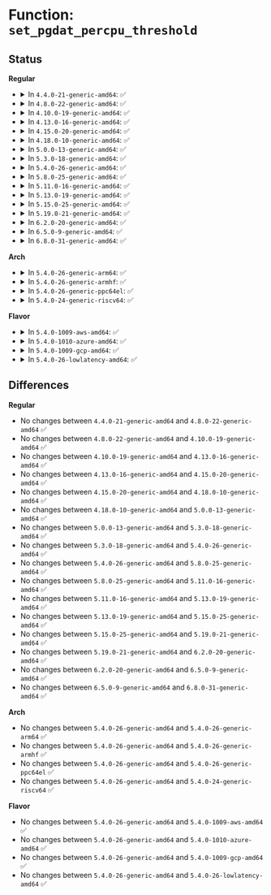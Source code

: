 # Function: <code>set_pgdat_percpu_threshold</code>

## Status
<b>Regular</b>
<ul>
<li>
<details>
<summary>In <code>4.4.0-21-generic-amd64</code>: ✅</summary>

```c
void set_pgdat_percpu_threshold(pg_data_t * pgdat, int (*)(struct zone *) calculate_pressure)
```

```json
{
  "name": "set_pgdat_percpu_threshold",
  "collision_type": "Unique Global",
  "inline_type": "No",
  "funcs": [
    {
      "addr": 18446744071580604720,
      "name": "set_pgdat_percpu_threshold",
      "external": true,
      "loc": "mm/vmstat.c:196",
      "file": "mm/vmstat.c",
      "inline": "seen, unknown",
      "caller_inline": [],
      "caller_func": [
        "mm/vmscan.c:kswapd",
        "mm/vmscan.c:kswapd"
      ]
    }
  ],
  "symbols": [
    {
      "addr": 18446744071580604720,
      "name": "set_pgdat_percpu_threshold",
      "section": ".text",
      "bind": "STB_GLOBAL",
      "size": 168
    }
  ]
}
```
</details>
</li>
<li>
<details>
<summary>In <code>4.8.0-22-generic-amd64</code>: ✅</summary>

```c
void set_pgdat_percpu_threshold(pg_data_t * pgdat, int (*)(struct zone *) calculate_pressure)
```

```json
{
  "name": "set_pgdat_percpu_threshold",
  "collision_type": "Unique Global",
  "inline_type": "No",
  "funcs": [
    {
      "addr": 18446744071580707680,
      "name": "set_pgdat_percpu_threshold",
      "external": true,
      "loc": "mm/vmstat.c:215",
      "file": "mm/vmstat.c",
      "inline": "seen, unknown",
      "caller_inline": [],
      "caller_func": [
        "mm/vmscan.c:kswapd",
        "mm/vmscan.c:kswapd"
      ]
    }
  ],
  "symbols": [
    {
      "addr": 18446744071580707680,
      "name": "set_pgdat_percpu_threshold",
      "section": ".text",
      "bind": "STB_GLOBAL",
      "size": 168
    }
  ]
}
```
</details>
</li>
<li>
<details>
<summary>In <code>4.10.0-19-generic-amd64</code>: ✅</summary>

```c
void set_pgdat_percpu_threshold(pg_data_t * pgdat, int (*)(struct zone *) calculate_pressure)
```

```json
{
  "name": "set_pgdat_percpu_threshold",
  "collision_type": "Unique Global",
  "inline_type": "No",
  "funcs": [
    {
      "addr": 18446744071580773504,
      "name": "set_pgdat_percpu_threshold",
      "external": true,
      "loc": "mm/vmstat.c:215",
      "file": "mm/vmstat.c",
      "inline": "seen, unknown",
      "caller_inline": [],
      "caller_func": [
        "mm/vmscan.c:kswapd",
        "mm/vmscan.c:kswapd"
      ]
    }
  ],
  "symbols": [
    {
      "addr": 18446744071580773504,
      "name": "set_pgdat_percpu_threshold",
      "section": ".text",
      "bind": "STB_GLOBAL",
      "size": 173
    }
  ]
}
```
</details>
</li>
<li>
<details>
<summary>In <code>4.13.0-16-generic-amd64</code>: ✅</summary>

```c
void set_pgdat_percpu_threshold(pg_data_t * pgdat, int (*)(struct zone *) calculate_pressure)
```

```json
{
  "name": "set_pgdat_percpu_threshold",
  "collision_type": "Unique Global",
  "inline_type": "No",
  "funcs": [
    {
      "addr": 18446744071580809952,
      "name": "set_pgdat_percpu_threshold",
      "external": true,
      "loc": "mm/vmstat.c:215",
      "file": "mm/vmstat.c",
      "inline": "seen, unknown",
      "caller_inline": [],
      "caller_func": [
        "mm/vmscan.c:kswapd",
        "mm/vmscan.c:kswapd"
      ]
    }
  ],
  "symbols": [
    {
      "addr": 18446744071580809952,
      "name": "set_pgdat_percpu_threshold",
      "section": ".text",
      "bind": "STB_GLOBAL",
      "size": 173
    }
  ]
}
```
</details>
</li>
<li>
<details>
<summary>In <code>4.15.0-20-generic-amd64</code>: ✅</summary>

```c
void set_pgdat_percpu_threshold(pg_data_t * pgdat, int (*)(struct zone *) calculate_pressure)
```

```json
{
  "name": "set_pgdat_percpu_threshold",
  "collision_type": "Unique Global",
  "inline_type": "No",
  "funcs": [
    {
      "addr": 18446744071580899568,
      "name": "set_pgdat_percpu_threshold",
      "external": true,
      "loc": "mm/vmstat.c:290",
      "file": "mm/vmstat.c",
      "inline": "seen, unknown",
      "caller_inline": [],
      "caller_func": [
        "mm/vmscan.c:kswapd",
        "mm/vmscan.c:kswapd"
      ]
    }
  ],
  "symbols": [
    {
      "addr": 18446744071580899568,
      "name": "set_pgdat_percpu_threshold",
      "section": ".text",
      "bind": "STB_GLOBAL",
      "size": 163
    }
  ]
}
```
</details>
</li>
<li>
<details>
<summary>In <code>4.18.0-10-generic-amd64</code>: ✅</summary>

```c
void set_pgdat_percpu_threshold(pg_data_t * pgdat, int (*)(struct zone *) calculate_pressure)
```

```json
{
  "name": "set_pgdat_percpu_threshold",
  "collision_type": "Unique Global",
  "inline_type": "No",
  "funcs": [
    {
      "addr": 18446744071581035376,
      "name": "set_pgdat_percpu_threshold",
      "external": true,
      "loc": "mm/vmstat.c:290",
      "file": "mm/vmstat.c",
      "inline": "seen, unknown",
      "caller_inline": [],
      "caller_func": [
        "mm/vmscan.c:kswapd",
        "mm/vmscan.c:kswapd"
      ]
    }
  ],
  "symbols": [
    {
      "addr": 18446744071581035376,
      "name": "set_pgdat_percpu_threshold",
      "section": ".text",
      "bind": "STB_GLOBAL",
      "size": 166
    }
  ]
}
```
</details>
</li>
<li>
<details>
<summary>In <code>5.0.0-13-generic-amd64</code>: ✅</summary>

```c
void set_pgdat_percpu_threshold(pg_data_t * pgdat, int (*)(struct zone *) calculate_pressure)
```

```json
{
  "name": "set_pgdat_percpu_threshold",
  "collision_type": "Unique Global",
  "inline_type": "No",
  "funcs": [
    {
      "addr": 18446744071581112960,
      "name": "set_pgdat_percpu_threshold",
      "external": true,
      "loc": "mm/vmstat.c:290",
      "file": "mm/vmstat.c",
      "inline": "seen, unknown",
      "caller_inline": [],
      "caller_func": [
        "mm/vmscan.c:kswapd",
        "mm/vmscan.c:kswapd"
      ]
    }
  ],
  "symbols": [
    {
      "addr": 18446744071581112960,
      "name": "set_pgdat_percpu_threshold",
      "section": ".text",
      "bind": "STB_GLOBAL",
      "size": 166
    }
  ]
}
```
</details>
</li>
<li>
<details>
<summary>In <code>5.3.0-18-generic-amd64</code>: ✅</summary>

```c
void set_pgdat_percpu_threshold(pg_data_t * pgdat, int (*)(struct zone *) calculate_pressure)
```

```json
{
  "name": "set_pgdat_percpu_threshold",
  "collision_type": "Unique Global",
  "inline_type": "No",
  "funcs": [
    {
      "addr": 18446744071581177632,
      "name": "set_pgdat_percpu_threshold",
      "external": true,
      "loc": "mm/vmstat.c:291",
      "file": "mm/vmstat.c",
      "inline": "seen, unknown",
      "caller_inline": [],
      "caller_func": [
        "mm/vmscan.c:kswapd",
        "mm/vmscan.c:kswapd"
      ]
    }
  ],
  "symbols": [
    {
      "addr": 18446744071581177632,
      "name": "set_pgdat_percpu_threshold",
      "section": ".text",
      "bind": "STB_GLOBAL",
      "size": 148
    }
  ]
}
```
</details>
</li>
<li>
<details>
<summary>In <code>5.4.0-26-generic-amd64</code>: ✅</summary>

```c
void set_pgdat_percpu_threshold(pg_data_t * pgdat, int (*)(struct zone *) calculate_pressure)
```

```json
{
  "name": "set_pgdat_percpu_threshold",
  "collision_type": "Unique Global",
  "inline_type": "No",
  "funcs": [
    {
      "addr": 18446744071581235744,
      "name": "set_pgdat_percpu_threshold",
      "external": true,
      "loc": "mm/vmstat.c:291",
      "file": "mm/vmstat.c",
      "inline": "seen, unknown",
      "caller_inline": [],
      "caller_func": [
        "mm/vmscan.c:kswapd",
        "mm/vmscan.c:kswapd"
      ]
    }
  ],
  "symbols": [
    {
      "addr": 18446744071581235744,
      "name": "set_pgdat_percpu_threshold",
      "section": ".text",
      "bind": "STB_GLOBAL",
      "size": 148
    }
  ]
}
```
</details>
</li>
<li>
<details>
<summary>In <code>5.8.0-25-generic-amd64</code>: ✅</summary>

```c
void set_pgdat_percpu_threshold(pg_data_t * pgdat, int (*)(struct zone *) calculate_pressure)
```

```json
{
  "name": "set_pgdat_percpu_threshold",
  "collision_type": "Unique Global",
  "inline_type": "No",
  "funcs": [
    {
      "addr": 18446744071581424656,
      "name": "set_pgdat_percpu_threshold",
      "external": true,
      "loc": "mm/vmstat.c:291",
      "file": "mm/vmstat.c",
      "inline": "seen, unknown",
      "caller_inline": [],
      "caller_func": [
        "mm/vmscan.c:kswapd_try_to_sleep",
        "mm/vmscan.c:kswapd_try_to_sleep"
      ]
    }
  ],
  "symbols": [
    {
      "addr": 18446744071581424656,
      "name": "set_pgdat_percpu_threshold",
      "section": ".text",
      "bind": "STB_GLOBAL",
      "size": 148
    }
  ]
}
```
</details>
</li>
<li>
<details>
<summary>In <code>5.11.0-16-generic-amd64</code>: ✅</summary>

```c
void set_pgdat_percpu_threshold(pg_data_t * pgdat, int (*)(struct zone *) calculate_pressure)
```

```json
{
  "name": "set_pgdat_percpu_threshold",
  "collision_type": "Unique Global",
  "inline_type": "No",
  "funcs": [
    {
      "addr": 18446744071581467888,
      "name": "set_pgdat_percpu_threshold",
      "external": true,
      "loc": "mm/vmstat.c:291",
      "file": "mm/vmstat.c",
      "inline": "seen, unknown",
      "caller_inline": [],
      "caller_func": [
        "mm/vmscan.c:kswapd_try_to_sleep",
        "mm/vmscan.c:kswapd_try_to_sleep"
      ]
    }
  ],
  "symbols": [
    {
      "addr": 18446744071581467888,
      "name": "set_pgdat_percpu_threshold",
      "section": ".text",
      "bind": "STB_GLOBAL",
      "size": 148
    }
  ]
}
```
</details>
</li>
<li>
<details>
<summary>In <code>5.13.0-19-generic-amd64</code>: ✅</summary>

```c
void set_pgdat_percpu_threshold(pg_data_t * pgdat, int (*)(struct zone *) calculate_pressure)
```

```json
{
  "name": "set_pgdat_percpu_threshold",
  "collision_type": "Unique Global",
  "inline_type": "No",
  "funcs": [
    {
      "addr": 18446744071581488624,
      "name": "set_pgdat_percpu_threshold",
      "external": true,
      "loc": "mm/vmstat.c:291",
      "file": "mm/vmstat.c",
      "inline": "seen, unknown",
      "caller_inline": [],
      "caller_func": [
        "mm/vmscan.c:kswapd_try_to_sleep",
        "mm/vmscan.c:kswapd_try_to_sleep"
      ]
    }
  ],
  "symbols": [
    {
      "addr": 18446744071581488624,
      "name": "set_pgdat_percpu_threshold",
      "section": ".text",
      "bind": "STB_GLOBAL",
      "size": 160
    }
  ]
}
```
</details>
</li>
<li>
<details>
<summary>In <code>5.15.0-25-generic-amd64</code>: ✅</summary>

```c
void set_pgdat_percpu_threshold(pg_data_t * pgdat, int (*)(struct zone *) calculate_pressure)
```

```json
{
  "name": "set_pgdat_percpu_threshold",
  "collision_type": "Unique Global",
  "inline_type": "No",
  "funcs": [
    {
      "addr": 18446744071581745088,
      "name": "set_pgdat_percpu_threshold",
      "external": true,
      "loc": "mm/vmstat.c:289",
      "file": "mm/vmstat.c",
      "inline": "seen, unknown",
      "caller_inline": [],
      "caller_func": [
        "mm/vmscan.c:kswapd_try_to_sleep",
        "mm/vmscan.c:kswapd_try_to_sleep"
      ]
    }
  ],
  "symbols": [
    {
      "addr": 18446744071581745088,
      "name": "set_pgdat_percpu_threshold",
      "section": ".text",
      "bind": "STB_GLOBAL",
      "size": 253
    }
  ]
}
```
</details>
</li>
<li>
<details>
<summary>In <code>5.19.0-21-generic-amd64</code>: ✅</summary>

```c
void set_pgdat_percpu_threshold(pg_data_t * pgdat, int (*)(struct zone *) calculate_pressure)
```

```json
{
  "name": "set_pgdat_percpu_threshold",
  "collision_type": "Unique Global",
  "inline_type": "No",
  "funcs": [
    {
      "addr": 18446744071582128128,
      "name": "set_pgdat_percpu_threshold",
      "external": true,
      "loc": "mm/vmstat.c:318",
      "file": "mm/vmstat.c",
      "inline": "seen, unknown",
      "caller_inline": [],
      "caller_func": [
        "mm/vmscan.c:kswapd_try_to_sleep",
        "mm/vmscan.c:kswapd_try_to_sleep"
      ]
    }
  ],
  "symbols": [
    {
      "addr": 18446744071582128128,
      "name": "set_pgdat_percpu_threshold",
      "section": ".text",
      "bind": "STB_GLOBAL",
      "size": 266
    }
  ]
}
```
</details>
</li>
<li>
<details>
<summary>In <code>6.2.0-20-generic-amd64</code>: ✅</summary>

```c
void set_pgdat_percpu_threshold(pg_data_t * pgdat, int (*)(struct zone *) calculate_pressure)
```

```json
{
  "name": "set_pgdat_percpu_threshold",
  "collision_type": "Unique Global",
  "inline_type": "No",
  "funcs": [
    {
      "addr": 18446744071582603280,
      "name": "set_pgdat_percpu_threshold",
      "external": true,
      "loc": "mm/vmstat.c:317",
      "file": "mm/vmstat.c",
      "inline": "seen, unknown",
      "caller_inline": [],
      "caller_func": [
        "mm/vmscan.c:kswapd_try_to_sleep",
        "mm/vmscan.c:kswapd_try_to_sleep"
      ]
    }
  ],
  "symbols": [
    {
      "addr": 18446744071582603280,
      "name": "set_pgdat_percpu_threshold",
      "section": ".text",
      "bind": "STB_GLOBAL",
      "size": 281
    }
  ]
}
```
</details>
</li>
<li>
<details>
<summary>In <code>6.5.0-9-generic-amd64</code>: ✅</summary>

```c
void set_pgdat_percpu_threshold(pg_data_t * pgdat, int (*)(struct zone *) calculate_pressure)
```

```json
{
  "name": "set_pgdat_percpu_threshold",
  "collision_type": "Unique Global",
  "inline_type": "No",
  "funcs": [
    {
      "addr": 18446744071582811184,
      "name": "set_pgdat_percpu_threshold",
      "external": true,
      "loc": "mm/vmstat.c:318",
      "file": "mm/vmstat.c",
      "inline": "seen, unknown",
      "caller_inline": [],
      "caller_func": [
        "mm/vmscan.c:kswapd_try_to_sleep",
        "mm/vmscan.c:kswapd_try_to_sleep"
      ]
    }
  ],
  "symbols": [
    {
      "addr": 18446744071582811184,
      "name": "set_pgdat_percpu_threshold",
      "section": ".text",
      "bind": "STB_GLOBAL",
      "size": 299
    }
  ]
}
```
</details>
</li>
<li>
<details>
<summary>In <code>6.8.0-31-generic-amd64</code>: ✅</summary>

```c
void set_pgdat_percpu_threshold(pg_data_t * pgdat, int (*)(struct zone *) calculate_pressure)
```

```json
{
  "name": "set_pgdat_percpu_threshold",
  "collision_type": "Unique Global",
  "inline_type": "No",
  "funcs": [
    {
      "addr": 18446744071582985760,
      "name": "set_pgdat_percpu_threshold",
      "external": true,
      "loc": "mm/vmstat.c:317",
      "file": "mm/vmstat.c",
      "inline": "seen, unknown",
      "caller_inline": [],
      "caller_func": [
        "mm/vmscan.c:kswapd_try_to_sleep",
        "mm/vmscan.c:kswapd_try_to_sleep"
      ]
    }
  ],
  "symbols": [
    {
      "addr": 18446744071582985760,
      "name": "set_pgdat_percpu_threshold",
      "section": ".text",
      "bind": "STB_GLOBAL",
      "size": 299
    }
  ]
}
```
</details>
</li>
</ul>
<b>Arch</b>
<ul>
<li>
<details>
<summary>In <code>5.4.0-26-generic-arm64</code>: ✅</summary>

```c
void set_pgdat_percpu_threshold(pg_data_t * pgdat, int (*)(struct zone *) calculate_pressure)
```

```json
{
  "name": "set_pgdat_percpu_threshold",
  "collision_type": "Unique Global",
  "inline_type": "No",
  "funcs": [
    {
      "addr": 18446603336492629840,
      "name": "set_pgdat_percpu_threshold",
      "external": true,
      "loc": "mm/vmstat.c:291",
      "file": "mm/vmstat.c",
      "inline": "seen, unknown",
      "caller_inline": [],
      "caller_func": [
        "mm/vmscan.c:kswapd",
        "mm/vmscan.c:kswapd",
        "mm/vmscan.c:kswapd"
      ]
    }
  ],
  "symbols": [
    {
      "addr": 18446603336492629840,
      "name": "set_pgdat_percpu_threshold",
      "section": ".text",
      "bind": "STB_GLOBAL",
      "size": 196
    }
  ]
}
```
</details>
</li>
<li>
<details>
<summary>In <code>5.4.0-26-generic-armhf</code>: ✅</summary>

```c
void set_pgdat_percpu_threshold(pg_data_t * pgdat, int (*)(struct zone *) calculate_pressure)
```

```json
{
  "name": "set_pgdat_percpu_threshold",
  "collision_type": "Unique Global",
  "inline_type": "No",
  "funcs": [
    {
      "addr": 3226476324,
      "name": "set_pgdat_percpu_threshold",
      "external": true,
      "loc": "mm/vmstat.c:291",
      "file": "mm/vmstat.c",
      "inline": "seen, unknown",
      "caller_inline": [],
      "caller_func": [
        "mm/vmscan.c:kswapd",
        "mm/vmscan.c:kswapd"
      ]
    }
  ],
  "symbols": [
    {
      "addr": 3226476324,
      "name": "set_pgdat_percpu_threshold",
      "section": ".text",
      "bind": "STB_GLOBAL",
      "size": 180
    }
  ]
}
```
</details>
</li>
<li>
<details>
<summary>In <code>5.4.0-26-generic-ppc64el</code>: ✅</summary>

```c
void set_pgdat_percpu_threshold(pg_data_t * pgdat, int (*)(struct zone *) calculate_pressure)
```

```json
{
  "name": "set_pgdat_percpu_threshold",
  "collision_type": "Unique Global",
  "inline_type": "No",
  "funcs": [
    {
      "addr": 13835058055285947168,
      "name": "set_pgdat_percpu_threshold",
      "external": true,
      "loc": "mm/vmstat.c:291",
      "file": "mm/vmstat.c",
      "inline": "seen, unknown",
      "caller_inline": [],
      "caller_func": [
        "mm/vmscan.c:kswapd",
        "mm/vmscan.c:kswapd",
        "mm/vmscan.c:kswapd"
      ]
    }
  ],
  "symbols": [
    {
      "addr": 13835058055285947168,
      "name": "set_pgdat_percpu_threshold",
      "section": ".text",
      "bind": "STB_GLOBAL",
      "size": 288
    }
  ]
}
```
</details>
</li>
<li>
<details>
<summary>In <code>5.4.0-24-generic-riscv64</code>: ✅</summary>

```c
void set_pgdat_percpu_threshold(pg_data_t * pgdat, int (*)(struct zone *) calculate_pressure)
```

```json
{
  "name": "set_pgdat_percpu_threshold",
  "collision_type": "Unique Global",
  "inline_type": "No",
  "funcs": [
    {
      "addr": 18446743936272650262,
      "name": "set_pgdat_percpu_threshold",
      "external": true,
      "loc": "mm/vmstat.c:291",
      "file": "mm/vmstat.c",
      "inline": "seen, unknown",
      "caller_inline": [],
      "caller_func": [
        "mm/vmscan.c:kswapd",
        "mm/vmscan.c:kswapd"
      ]
    }
  ],
  "symbols": [
    {
      "addr": 18446743936272650262,
      "name": "set_pgdat_percpu_threshold",
      "section": ".text",
      "bind": "STB_GLOBAL",
      "size": 174
    }
  ]
}
```
</details>
</li>
</ul>
<b>Flavor</b>
<ul>
<li>
<details>
<summary>In <code>5.4.0-1009-aws-amd64</code>: ✅</summary>

```c
void set_pgdat_percpu_threshold(pg_data_t * pgdat, int (*)(struct zone *) calculate_pressure)
```

```json
{
  "name": "set_pgdat_percpu_threshold",
  "collision_type": "Unique Global",
  "inline_type": "No",
  "funcs": [
    {
      "addr": 18446744071581204592,
      "name": "set_pgdat_percpu_threshold",
      "external": true,
      "loc": "mm/vmstat.c:291",
      "file": "mm/vmstat.c",
      "inline": "seen, unknown",
      "caller_inline": [],
      "caller_func": [
        "mm/vmscan.c:kswapd",
        "mm/vmscan.c:kswapd"
      ]
    }
  ],
  "symbols": [
    {
      "addr": 18446744071581204592,
      "name": "set_pgdat_percpu_threshold",
      "section": ".text",
      "bind": "STB_GLOBAL",
      "size": 148
    }
  ]
}
```
</details>
</li>
<li>
<details>
<summary>In <code>5.4.0-1010-azure-amd64</code>: ✅</summary>

```c
void set_pgdat_percpu_threshold(pg_data_t * pgdat, int (*)(struct zone *) calculate_pressure)
```

```json
{
  "name": "set_pgdat_percpu_threshold",
  "collision_type": "Unique Global",
  "inline_type": "No",
  "funcs": [
    {
      "addr": 18446744071581151344,
      "name": "set_pgdat_percpu_threshold",
      "external": true,
      "loc": "mm/vmstat.c:291",
      "file": "mm/vmstat.c",
      "inline": "seen, unknown",
      "caller_inline": [],
      "caller_func": [
        "mm/vmscan.c:kswapd",
        "mm/vmscan.c:kswapd"
      ]
    }
  ],
  "symbols": [
    {
      "addr": 18446744071581151344,
      "name": "set_pgdat_percpu_threshold",
      "section": ".text",
      "bind": "STB_GLOBAL",
      "size": 148
    }
  ]
}
```
</details>
</li>
<li>
<details>
<summary>In <code>5.4.0-1009-gcp-amd64</code>: ✅</summary>

```c
void set_pgdat_percpu_threshold(pg_data_t * pgdat, int (*)(struct zone *) calculate_pressure)
```

```json
{
  "name": "set_pgdat_percpu_threshold",
  "collision_type": "Unique Global",
  "inline_type": "No",
  "funcs": [
    {
      "addr": 18446744071581195792,
      "name": "set_pgdat_percpu_threshold",
      "external": true,
      "loc": "mm/vmstat.c:291",
      "file": "mm/vmstat.c",
      "inline": "seen, unknown",
      "caller_inline": [],
      "caller_func": [
        "mm/vmscan.c:kswapd",
        "mm/vmscan.c:kswapd"
      ]
    }
  ],
  "symbols": [
    {
      "addr": 18446744071581195792,
      "name": "set_pgdat_percpu_threshold",
      "section": ".text",
      "bind": "STB_GLOBAL",
      "size": 148
    }
  ]
}
```
</details>
</li>
<li>
<details>
<summary>In <code>5.4.0-26-lowlatency-amd64</code>: ✅</summary>

```c
void set_pgdat_percpu_threshold(pg_data_t * pgdat, int (*)(struct zone *) calculate_pressure)
```

```json
{
  "name": "set_pgdat_percpu_threshold",
  "collision_type": "Unique Global",
  "inline_type": "No",
  "funcs": [
    {
      "addr": 18446744071581259072,
      "name": "set_pgdat_percpu_threshold",
      "external": true,
      "loc": "mm/vmstat.c:291",
      "file": "mm/vmstat.c",
      "inline": "seen, unknown",
      "caller_inline": [],
      "caller_func": [
        "mm/vmscan.c:kswapd",
        "mm/vmscan.c:kswapd"
      ]
    }
  ],
  "symbols": [
    {
      "addr": 18446744071581259072,
      "name": "set_pgdat_percpu_threshold",
      "section": ".text",
      "bind": "STB_GLOBAL",
      "size": 148
    }
  ]
}
```
</details>
</li>
</ul>

## Differences
<b>Regular</b>
<ul>
<li>
No changes between <code>4.4.0-21-generic-amd64</code> and <code>4.8.0-22-generic-amd64</code> ✅
</li>
<li>
No changes between <code>4.8.0-22-generic-amd64</code> and <code>4.10.0-19-generic-amd64</code> ✅
</li>
<li>
No changes between <code>4.10.0-19-generic-amd64</code> and <code>4.13.0-16-generic-amd64</code> ✅
</li>
<li>
No changes between <code>4.13.0-16-generic-amd64</code> and <code>4.15.0-20-generic-amd64</code> ✅
</li>
<li>
No changes between <code>4.15.0-20-generic-amd64</code> and <code>4.18.0-10-generic-amd64</code> ✅
</li>
<li>
No changes between <code>4.18.0-10-generic-amd64</code> and <code>5.0.0-13-generic-amd64</code> ✅
</li>
<li>
No changes between <code>5.0.0-13-generic-amd64</code> and <code>5.3.0-18-generic-amd64</code> ✅
</li>
<li>
No changes between <code>5.3.0-18-generic-amd64</code> and <code>5.4.0-26-generic-amd64</code> ✅
</li>
<li>
No changes between <code>5.4.0-26-generic-amd64</code> and <code>5.8.0-25-generic-amd64</code> ✅
</li>
<li>
No changes between <code>5.8.0-25-generic-amd64</code> and <code>5.11.0-16-generic-amd64</code> ✅
</li>
<li>
No changes between <code>5.11.0-16-generic-amd64</code> and <code>5.13.0-19-generic-amd64</code> ✅
</li>
<li>
No changes between <code>5.13.0-19-generic-amd64</code> and <code>5.15.0-25-generic-amd64</code> ✅
</li>
<li>
No changes between <code>5.15.0-25-generic-amd64</code> and <code>5.19.0-21-generic-amd64</code> ✅
</li>
<li>
No changes between <code>5.19.0-21-generic-amd64</code> and <code>6.2.0-20-generic-amd64</code> ✅
</li>
<li>
No changes between <code>6.2.0-20-generic-amd64</code> and <code>6.5.0-9-generic-amd64</code> ✅
</li>
<li>
No changes between <code>6.5.0-9-generic-amd64</code> and <code>6.8.0-31-generic-amd64</code> ✅
</li>
</ul>
<b>Arch</b>
<ul>
<li>
No changes between <code>5.4.0-26-generic-amd64</code> and <code>5.4.0-26-generic-arm64</code> ✅
</li>
<li>
No changes between <code>5.4.0-26-generic-amd64</code> and <code>5.4.0-26-generic-armhf</code> ✅
</li>
<li>
No changes between <code>5.4.0-26-generic-amd64</code> and <code>5.4.0-26-generic-ppc64el</code> ✅
</li>
<li>
No changes between <code>5.4.0-26-generic-amd64</code> and <code>5.4.0-24-generic-riscv64</code> ✅
</li>
</ul>
<b>Flavor</b>
<ul>
<li>
No changes between <code>5.4.0-26-generic-amd64</code> and <code>5.4.0-1009-aws-amd64</code> ✅
</li>
<li>
No changes between <code>5.4.0-26-generic-amd64</code> and <code>5.4.0-1010-azure-amd64</code> ✅
</li>
<li>
No changes between <code>5.4.0-26-generic-amd64</code> and <code>5.4.0-1009-gcp-amd64</code> ✅
</li>
<li>
No changes between <code>5.4.0-26-generic-amd64</code> and <code>5.4.0-26-lowlatency-amd64</code> ✅
</li>
</ul>
